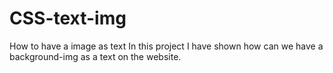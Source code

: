 # CSS-text-img
How to have a image as text 
In this project I have shown how can we have a background-img as a text on the website.
